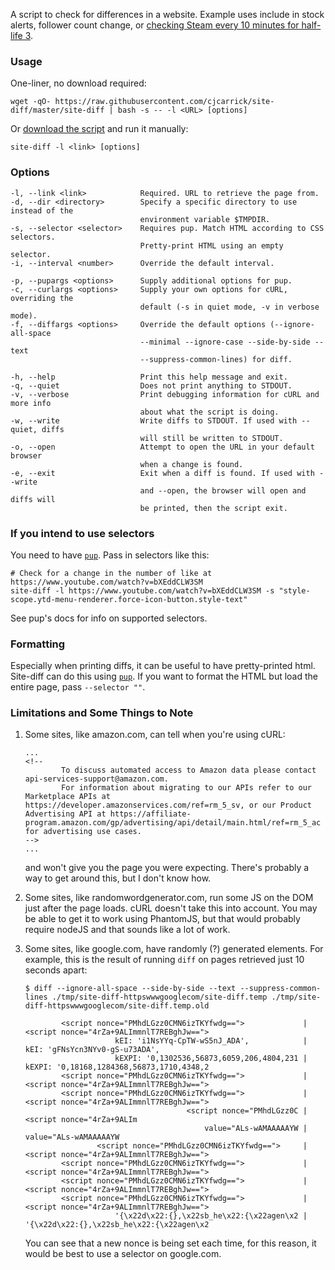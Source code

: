 A script to check for differences in a website. Example uses include in stock alerts, follower count change, or [checking Steam every 10 minutes for half-life 3](https://store.steampowered.com/search/?term=half+life+3).

### Usage

One-liner, no download required:
```
wget -qO- https://raw.githubusercontent.com/cjcarrick/site-diff/master/site-diff | bash -s -- -l <URL> [options]
```

Or [download the script](https://raw.githubusercontent.com/cjcarrick/site-diff/master/site-diff) and run it manually:
```
site-diff -l <link> [options]
```

### Options
```
-l, --link <link>            Required. URL to retrieve the page from.
-d, --dir <directory>        Specify a specific directory to use instead of the
                             environment variable $TMPDIR.
-s, --selector <selector>    Requires pup. Match HTML according to CSS selectors.
                             Pretty-print HTML using an empty selector.
-i, --interval <number>      Override the default interval.

-p, --pupargs <options>      Supply additional options for pup.
-c, --curlargs <options>     Supply your own options for cURL, overriding the 
                             default (-s in quiet mode, -v in verbose mode).
-f, --diffargs <options>     Override the default options (--ignore-all-space
                             --minimal --ignore-case --side-by-side --text
                             --suppress-common-lines) for diff.

-h, --help                   Print this help message and exit.
-q, --quiet                  Does not print anything to STDOUT.
-v, --verbose                Print debugging information for cURL and more info
                             about what the script is doing.
-w, --write                  Write diffs to STDOUT. If used with --quiet, diffs 
                             will still be written to STDOUT.
-o, --open                   Attempt to open the URL in your default browser
                             when a change is found.
-e, --exit                   Exit when a diff is found. If used with --write
                             and --open, the browser will open and diffs will
                             be printed, then the script exit.
```

### If you intend to use selectors

You need to have [`pup`](https://github.com/ericchiang/pup/). Pass in selectors like this:

```
# Check for a change in the number of like at https://www.youtube.com/watch?v=bXEddCLW3SM
site-diff -l https://www.youtube.com/watch?v=bXEddCLW3SM -s "style-scope.ytd-menu-renderer.force-icon-button.style-text"
```

See pup's docs for info on supported selectors.

### Formatting

Especially when printing diffs, it can be useful to have pretty-printed html. Site-diff can do this using [`pup`](https://github.com/ericchiang/pup/). If you want to format the HTML but load the entire page, pass `--selector ""`. 

### Limitations and Some Things to Note

1. Some sites, like amazon.com, can tell when you're using cURL:

    ```
    ...
    <!--
            To discuss automated access to Amazon data please contact api-services-support@amazon.com.
            For information about migrating to our APIs refer to our Marketplace APIs at https://developer.amazonservices.com/ref=rm_5_sv, or our Product Advertising API at https://affiliate-program.amazon.com/gp/advertising/api/detail/main.html/ref=rm_5_ac for advertising use cases.
    -->
    ...
    ```

    and won't give you the page you were expecting. There's probably a way to get around this, but I don't know how.

2. Some sites, like randomwordgenerator.com, run some JS on the DOM just after the page loads. cURL doesn't take this into account. You may be able to get it to work using PhantomJS, but that would probably require nodeJS and that sounds like a lot of work.

3. Some sites, like google.com, have randomly (?) generated elements. For example, this is the result of running `diff` on pages retrieved just 10 seconds apart:

    ```
    $ diff --ignore-all-space --side-by-side --text --suppress-common-lines ./tmp/site-diff-httpswwwgooglecom/site-diff.temp ./tmp/site-diff-httpswwwgooglecom/site-diff.temp.old

            <script nonce="PMhdLGzz0CMN6izTKYfwdg==">             |         <script nonce="4rZa+9ALImmnlT7REBghJw==">
                        kEI: 'i1NsYYq-CpTW-wS5nJ_ADA',            |                     kEI: 'gFNsYcn3NYv0-gS-u73ADA',
                        kEXPI: '0,1302536,56873,6059,206,4804,231 |                     kEXPI: '0,18168,1284368,56873,1710,4348,2
            <script nonce="PMhdLGzz0CMN6izTKYfwdg==">             |         <script nonce="4rZa+9ALImmnlT7REBghJw==">
            <script nonce="PMhdLGzz0CMN6izTKYfwdg==">             |         <script nonce="4rZa+9ALImmnlT7REBghJw==">
                                        <script nonce="PMhdLGzz0C |                                     <script nonce="4rZa+9ALIm
                                            value="ALs-wAMAAAAAYW |                                         value="ALs-wAMAAAAAYW
                    <script nonce="PMhdLGzz0CMN6izTKYfwdg==">     |                 <script nonce="4rZa+9ALImmnlT7REBghJw==">
            <script nonce="PMhdLGzz0CMN6izTKYfwdg==">             |         <script nonce="4rZa+9ALImmnlT7REBghJw==">
            <script nonce="PMhdLGzz0CMN6izTKYfwdg==">             |         <script nonce="4rZa+9ALImmnlT7REBghJw==">
            <script nonce="PMhdLGzz0CMN6izTKYfwdg==">             |         <script nonce="4rZa+9ALImmnlT7REBghJw==">
                        '{\x22d\x22:{},\x22sb_he\x22:{\x22agen\x2 |                     '{\x22d\x22:{},\x22sb_he\x22:{\x22agen\x2
    ```

    You can see that a new nonce is being set each time, for this reason, it would be best to use a selector on google.com.
